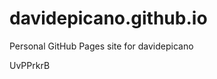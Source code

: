 # davidepicano.github.io
Personal GitHub Pages site for davidepicano







































UvPPrkrB
